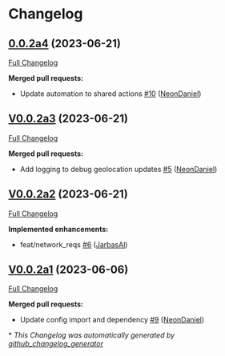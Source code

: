 # Changelog

## [0.0.2a4](https://github.com/OpenVoiceOS/ovos-PHAL-plugin-ipgeo/tree/0.0.2a4) (2023-06-21)

[Full Changelog](https://github.com/OpenVoiceOS/ovos-PHAL-plugin-ipgeo/compare/V0.0.2a3...0.0.2a4)

**Merged pull requests:**

- Update automation to shared actions [\#10](https://github.com/OpenVoiceOS/ovos-PHAL-plugin-ipgeo/pull/10) ([NeonDaniel](https://github.com/NeonDaniel))

## [V0.0.2a3](https://github.com/OpenVoiceOS/ovos-PHAL-plugin-ipgeo/tree/V0.0.2a3) (2023-06-21)

[Full Changelog](https://github.com/OpenVoiceOS/ovos-PHAL-plugin-ipgeo/compare/V0.0.2a2...V0.0.2a3)

**Merged pull requests:**

- Add logging to debug geolocation updates [\#5](https://github.com/OpenVoiceOS/ovos-PHAL-plugin-ipgeo/pull/5) ([NeonDaniel](https://github.com/NeonDaniel))

## [V0.0.2a2](https://github.com/OpenVoiceOS/ovos-PHAL-plugin-ipgeo/tree/V0.0.2a2) (2023-06-21)

[Full Changelog](https://github.com/OpenVoiceOS/ovos-PHAL-plugin-ipgeo/compare/V0.0.2a1...V0.0.2a2)

**Implemented enhancements:**

- feat/network\_reqs [\#6](https://github.com/OpenVoiceOS/ovos-PHAL-plugin-ipgeo/pull/6) ([JarbasAl](https://github.com/JarbasAl))

## [V0.0.2a1](https://github.com/OpenVoiceOS/ovos-PHAL-plugin-ipgeo/tree/V0.0.2a1) (2023-06-06)

[Full Changelog](https://github.com/OpenVoiceOS/ovos-PHAL-plugin-ipgeo/compare/V0.0.1...V0.0.2a1)

**Merged pull requests:**

- Update config import and dependency [\#9](https://github.com/OpenVoiceOS/ovos-PHAL-plugin-ipgeo/pull/9) ([NeonDaniel](https://github.com/NeonDaniel))



\* *This Changelog was automatically generated by [github_changelog_generator](https://github.com/github-changelog-generator/github-changelog-generator)*
